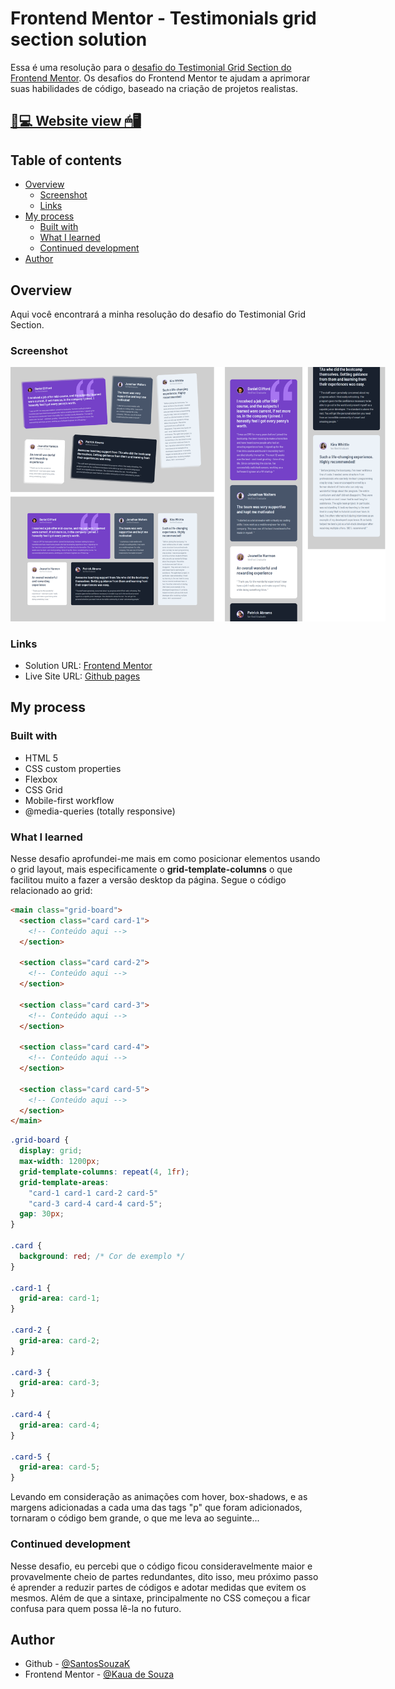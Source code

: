 # Frontend Mentor - Testimonials grid section solution

Essa é uma resolução para o [desafio do Testimonial Grid Section do Frontend Mentor](https://www.frontendmentor.io/challenges/testimonials-grid-section-Nnw6J7Un7). Os desafios do Frontend Mentor te ajudam a aprimorar suas habilidades de código, baseado na criação de projetos realistas.

## [📃💻 Website view 🖱🖥](https://souzasantosk.github.io/Frontend-Mentor/Testimonials%20Grid%20Section/)

## Table of contents

- [Overview](#overview)
  - [Screenshot](#screenshot)
  - [Links](#links)
- [My process](#my-process)
  - [Built with](#built-with)
  - [What I learned](#what-i-learned)
  - [Continued development](#continued-development)
- [Author](#author)

## Overview

Aqui você encontrará a minha resolução do desafio do Testimonial Grid Section.

### Screenshot

<img src="./screenshots/results-grid.png" style="max-width: 600px">

### Links

- Solution URL: [Frontend Mentor](https://www.frontendmentor.io/solutions/testimonials-grid-section-html-and-css-hover-and-full-responsive-oCVenb-kS5)
- Live Site URL: [Github pages](https://souzasantosk.github.io/Frontend-Mentor/Testimonials%20Grid%20Section/)

## My process

### Built with

- HTML 5
- CSS custom properties
- Flexbox
- CSS Grid
- Mobile-first workflow
- @media-queries (totally responsive)

### What I learned

Nesse desafio aprofundei-me mais em como posicionar elementos usando o grid layout, mais especificamente o **grid-template-columns** o que facilitou muito a fazer a versão desktop da página. Segue o código relacionado ao grid:

```html
<main class="grid-board">
  <section class="card card-1">
    <!-- Conteúdo aqui -->
  </section>

  <section class="card card-2">
    <!-- Conteúdo aqui -->
  </section>

  <section class="card card-3">
    <!-- Conteúdo aqui -->
  </section>

  <section class="card card-4">
    <!-- Conteúdo aqui -->
  </section>

  <section class="card card-5">
    <!-- Conteúdo aqui -->
  </section>
</main>
```

```css
.grid-board {
  display: grid;
  max-width: 1200px;
  grid-template-columns: repeat(4, 1fr);
  grid-template-areas:
    "card-1 card-1 card-2 card-5"
    "card-3 card-4 card-4 card-5";
  gap: 30px;
}

.card {
  background: red; /* Cor de exemplo */
}

.card-1 {
  grid-area: card-1;
}

.card-2 {
  grid-area: card-2;
}

.card-3 {
  grid-area: card-3;
}

.card-4 {
  grid-area: card-4;
}

.card-5 {
  grid-area: card-5;
}
```

Levando em consideração as animações com hover, box-shadows, e as margens adicionadas a cada uma das tags "p" que foram adicionados, tornaram o código bem grande, o que me leva ao seguinte...

### Continued development

Nesse desafio, eu percebi que o código ficou consideravelmente maior e provavelmente cheio de partes redundantes, dito isso, meu próximo passo é aprender a reduzir partes de códigos e adotar medidas que evitem os mesmos. Além de que a sintaxe, principalmente no CSS começou a ficar confusa para quem possa lê-la no futuro.

## Author

<!-- - Website - [@Kaua de Souza](#) -->

- Github - [@SantosSouzaK](https://github.com/SouzaSantosK)
- Frontend Mentor - [@Kaua de Souza](https://www.frontendmentor.io/profile/SouzaSantosK)
